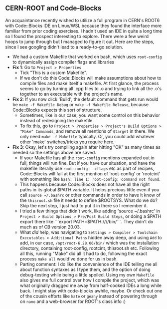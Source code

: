 ## CERN-ROOT and Code-Blocks


An acquaintance recently wished to utilize a full program in CERN's ROOT6 with Code::Blocks IDE on Linux/WSL because they found the interface more familiar from prior coding exercises. I hadn't used an IDE in quite a long time so I found the prospect interesting to explore. There were a few weird hoops to jump through but I managed to figure it out. Here are the steps, since I see googling didn't lead to a ready-to-go solution.
* We had a custom Makefile that worked on bash, which uses ```root-config``` to dynamically assign compiler flags and libraries
* <b>Fix 1</b>: Go to ```Project > Properties```
    - Tick "This is a custom Makefile".
    - If we don't do this Code::Blocks will make assumptions about how to compile files and make itself a makefile. At first glance, the process seems to go by turning all .cpp files to .o and trying to link all the .o's together to an executable with the project's name.
* <b>Fix 2</b>: If you now click 'Build', the default command that gets run would be ```make -f Makefile Debug``` or ```make -f Makefile Release```, because Code::Blocks expects this sort of structure.
    - Sometimes, like in our case, you want some control on this behavior instead of redesigning the makefile.
    - To fix this, go to ```Project > Properties > Project's Build Options > "Make" Commands```, and remove all mentions of ```$target``` in there. We only need ```make -f Makefile``` typically. Or, you could add whatever other 'make' switches/tricks you require here.
* <b>Fix 3</b>: Okay, let's try compiling again after hitting "OK" as many times as needed so the settings above are saved.
    - If your Makefile has all the `root-config` mentions expanded out in full, things will run fine. But if you have our situation, and have the makefile literally use `root-config --cflags` etc as part of recipes, Code::Blocks will fail at the first mention of 'root-config' or 'rootcint' with something like ```bash: line 1: root-config: command not found```.
    - This happens because Code::Blocks does not have all the right paths in its global $PATH variable. It helps precious little even if you call ```source ~/.bashrc``` or other commands in order to have it know of the ```thisroot.sh``` file it needs to define $ROOTSYS. What do we do? Skip the next step, I just had to put it in there so I remember it.
    - I tried a few things that didn't work, like adding 'source ~/.bashrc' in ```Project > Build Options > Pre/Post Build Steps```, or doing a $PATH export there like ```export PATH=$PATH:/<path>/<to>/<root>/bin/```. They didn't do much as of CB version 20.03.
    - What *did* help, was navigating to ```Settings > Compiler > Toolchain Executables > Additional Paths``` hidden away deep, and using ```Add``` to add, in our case, ```/opt/root-6.28.06/bin/``` which was the installation directory, containing root-config, rootcint, thisroot.sh etc. Following all this, running "Make" did all it had to do, following the exact process ```make all``` would've done for us in bash. 
    - Parting comment: I do like the convenience of the IDE telling me all about function syntaxes as I type them, and the option of doing debug-testing while being a little spoiled. Using my own ```Makefile``` also gives me full control over how I compile the project, which was what originally dragged me away from half-cooked IDEs a long while back. I might stay with code-blocks awhile, maybe. Or check out one of the cousin efforts like ```kate``` or ```geany``` instead of powering through on ```nano``` and a web-browser for ROOT's class info :)
